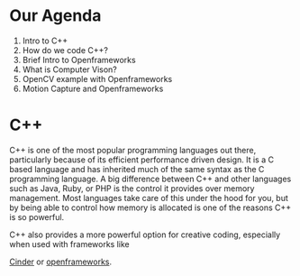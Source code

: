 # Our Agenda

1. Intro to C++
2. How do we code C++?
3. Brief Intro to Openframeworks
4. What is Computer Vison?
5. OpenCV example with Openframeworks
6. Motion Capture and Openframeworks



# C++

C++ is one of the most popular programming languages out there, particularly because of its efficient performance driven design. It is a C based language and has inherited much of the same syntax as the C programming language. A big difference between C++ and other languages such as Java, Ruby, or PHP is the control it provides over memory management. Most languages take care of this under the hood for you, but by being able to control how memory is allocated is one of the reasons C++ is so powerful. 

C++ also provides a more powerful option for creative coding, especially when used with frameworks like 

 [Cinder](https://libcinder.org/download) or [openframeworks](https://openframeworks.cc/download/).

